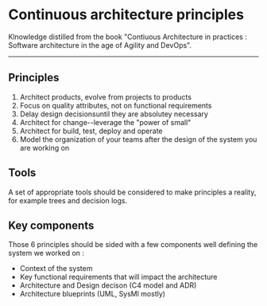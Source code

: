 # Continuous architecture principles
Klnowledge distilled from the book "Contiuous Architecture in practices : Software architecture in the age of Agility and DevOps".

---

## Principles
1. Architect products, evolve from projects to products
2. Focus on quality attributes, not on functional requirements
3. Delay design decisionsuntil they are absolutey necessary
4. Architect for change--leverage the "power of small"
5. Architect for build, test, deploy and operate
6. Model the organization of your teams after the design of the system you are working on

## Tools
A set of appropriate tools should be considered to make principles a reality, for example trees and decision logs. 

## Key components
Those 6 principles should be sided with a few components well defining the system we worked on :
- Context of the system
- Key functional requirements that will impact the architecture
-  Architecture and Design decison (C4 model and ADR)
-  Architecture blueprints (UML, SysMl mostly) 